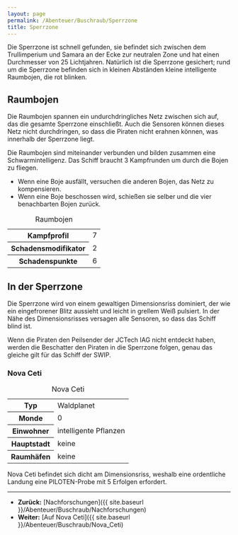 ```yaml
---
layout: page
permalink: /Abenteuer/Buschraub/Sperrzone
title: Sperrzone
---
```




Die Sperrzone ist schnell gefunden, sie befindet sich zwischen dem Trullimperium und Samara an der Ecke zur neutralen Zone und hat einen Durchmesser von 25 Lichtjahren. Natürlich ist die Sperrzone gesichert; rund um die Sperrzone befinden sich in kleinen Abständen kleine intelligente Raumbojen, die rot blinken.

## Raumbojen

Die Raumbojen spannen ein undurchdringliches Netz zwischen sich auf, das die gesamte Sperrzone einschließt. Auch die Sensoren können dieses Netz nicht durchdringen, so dass die Piraten nicht erahnen können, was innerhalb der Sperrzone liegt.

Die Raumbojen sind miteinander verbunden und bilden zusammen eine Schwarmintelligenz. Das Schiff braucht 3 Kampfrunden um durch die Bojen zu fliegen.

- Wenn eine Boje ausfällt, versuchen die anderen Bojen, das Netz zu kompensieren.
- Wenn eine Boje beschossen wird, schießen sie selber und die vier benachbarten Bojen zurück.

<table>
<caption>Raumbojen</caption>
<tbody>
<tr><th>Kampfprofil</th><td>7</td></tr>
<tr><th>Schadensmodifikator</th><td>2</td></tr>
<tr><th>Schadenspunkte</th><td>6</td></tr>
</tbody>
</table>

## In der Sperrzone

Die Sperrzone wird von einem gewaltigen Dimensionsriss dominiert, der wie ein eingefrorener Blitz aussieht und leicht in grellem Weiß pulsiert. In der Nähe des Dimensionsrisses versagen alle Sensoren, so dass das Schiff blind ist.

Wenn die Piraten den Peilsender der JCTech IAG nicht entdeckt haben, werden die Beschatter den Piraten in die Sperrzone folgen, genau das gleiche gilt für das Schiff der SWIP.

### Nova Ceti

<table>
<caption>Nova Ceti</caption>
<tbody>
<tr><th>Typ</th><td>Waldplanet</td></tr>
<tr><th>Monde</th><td>0</td></tr>
<tr><th>Einwohner</th><td>intelligente Pflanzen</td></tr>
<tr><th>Hauptstadt</th><td>keine</td></tr>
<tr><th>Raumhäfen</th><td>keine</td></tr>
</tbody>
</table>

Nova Ceti befindet sich dicht am Dimensionsriss, weshalb eine ordentliche Landung eine PILOTEN-Probe mit 5 Erfolgen erfordert.

***

- **Zurück:** [Nachforschungen]({{ site.baseurl }}/Abenteuer/Buschraub/Nachforschungen)
- **Weiter:** [Auf Nova Ceti]({{ site.baseurl }}/Abenteuer/Buschraub/Nova_Ceti)
